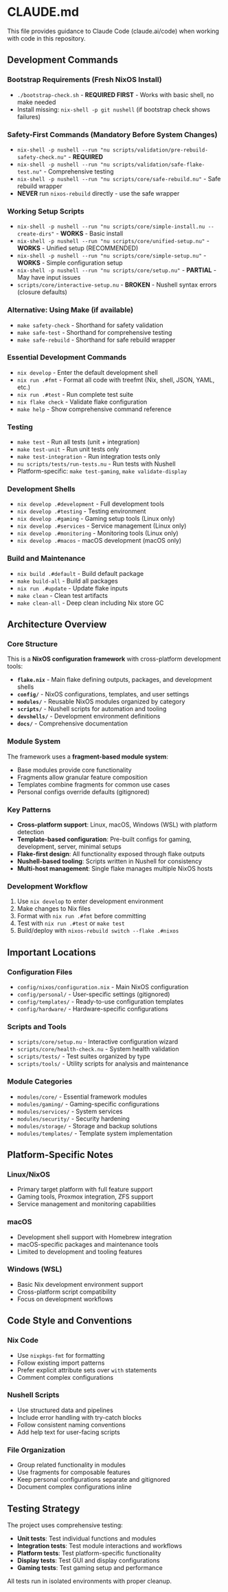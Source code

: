 # CLAUDE.md

This file provides guidance to Claude Code (claude.ai/code) when working with code in this repository.

## Development Commands

### Bootstrap Requirements (Fresh NixOS Install)
- `./bootstrap-check.sh` - **REQUIRED FIRST** - Works with basic shell, no make needed
- Install missing: `nix-shell -p git nushell` (if bootstrap check shows failures)

### Safety-First Commands (Mandatory Before System Changes)
- `nix-shell -p nushell --run "nu scripts/validation/pre-rebuild-safety-check.nu"` - **REQUIRED** 
- `nix-shell -p nushell --run "nu scripts/validation/safe-flake-test.nu"` - Comprehensive testing
- `nix-shell -p nushell --run "nu scripts/core/safe-rebuild.nu"` - Safe rebuild wrapper
- **NEVER** run `nixos-rebuild` directly - use the safe wrapper

### Working Setup Scripts
- `nix-shell -p nushell --run "nu scripts/core/simple-install.nu --create-dirs"` - **WORKS** - Basic install
- `nix-shell -p nushell --run "nu scripts/core/unified-setup.nu"` - **WORKS** - Unified setup (RECOMMENDED)
- `nix-shell -p nushell --run "nu scripts/core/simple-setup.nu"` - **WORKS** - Simple configuration setup
- `nix-shell -p nushell --run "nu scripts/core/setup.nu"` - **PARTIAL** - May have input issues
- `scripts/core/interactive-setup.nu` - **BROKEN** - Nushell syntax errors (closure defaults)

### Alternative: Using Make (if available)
- `make safety-check` - Shorthand for safety validation 
- `make safe-test` - Shorthand for comprehensive testing
- `make safe-rebuild` - Shorthand for safe rebuild wrapper

### Essential Development Commands
- `nix develop` - Enter the default development shell
- `nix run .#fmt` - Format all code with treefmt (Nix, shell, JSON, YAML, etc.)
- `nix run .#test` - Run complete test suite
- `nix flake check` - Validate flake configuration
- `make help` - Show comprehensive command reference

### Testing
- `make test` - Run all tests (unit + integration)
- `make test-unit` - Run unit tests only
- `make test-integration` - Run integration tests only
- `nu scripts/tests/run-tests.nu` - Run tests with Nushell
- Platform-specific: `make test-gaming`, `make validate-display`

### Development Shells
- `nix develop .#development` - Full development tools
- `nix develop .#testing` - Testing environment
- `nix develop .#gaming` - Gaming setup tools (Linux only)
- `nix develop .#services` - Service management (Linux only)
- `nix develop .#monitoring` - Monitoring tools (Linux only)
- `nix develop .#macos` - macOS development (macOS only)

### Build and Maintenance
- `nix build .#default` - Build default package
- `make build-all` - Build all packages
- `nix run .#update` - Update flake inputs
- `make clean` - Clean test artifacts
- `make clean-all` - Deep clean including Nix store GC

## Architecture Overview

### Core Structure
This is a **NixOS configuration framework** with cross-platform development tools:

- **`flake.nix`** - Main flake defining outputs, packages, and development shells
- **`config/`** - NixOS configurations, templates, and user settings
- **`modules/`** - Reusable NixOS modules organized by category
- **`scripts/`** - Nushell scripts for automation and tooling
- **`devshells/`** - Development environment definitions
- **`docs/`** - Comprehensive documentation

### Module System
The framework uses a **fragment-based module system**:
- Base modules provide core functionality
- Fragments allow granular feature composition
- Templates combine fragments for common use cases
- Personal configs override defaults (gitignored)

### Key Patterns
- **Cross-platform support**: Linux, macOS, Windows (WSL) with platform detection
- **Template-based configuration**: Pre-built configs for gaming, development, server, minimal setups
- **Flake-first design**: All functionality exposed through flake outputs
- **Nushell-based tooling**: Scripts written in Nushell for consistency
- **Multi-host management**: Single flake manages multiple NixOS hosts

### Development Workflow
1. Use `nix develop` to enter development environment
2. Make changes to Nix files
3. Format with `nix run .#fmt` before committing
4. Test with `nix run .#test` or `make test`
5. Build/deploy with `nixos-rebuild switch --flake .#nixos`

## Important Locations

### Configuration Files
- `config/nixos/configuration.nix` - Main NixOS configuration
- `config/personal/` - User-specific settings (gitignored)
- `config/templates/` - Ready-to-use configuration templates
- `config/hardware/` - Hardware-specific configurations

### Scripts and Tools
- `scripts/core/setup.nu` - Interactive configuration wizard
- `scripts/core/health-check.nu` - System health validation
- `scripts/tests/` - Test suites organized by type
- `scripts/tools/` - Utility scripts for analysis and maintenance

### Module Categories
- `modules/core/` - Essential framework modules
- `modules/gaming/` - Gaming-specific configurations
- `modules/services/` - System services
- `modules/security/` - Security hardening
- `modules/storage/` - Storage and backup solutions
- `modules/templates/` - Template system implementation

## Platform-Specific Notes

### Linux/NixOS
- Primary target platform with full feature support
- Gaming tools, Proxmox integration, ZFS support
- Service management and monitoring capabilities

### macOS
- Development shell support with Homebrew integration
- macOS-specific packages and maintenance tools
- Limited to development and tooling features

### Windows (WSL)
- Basic Nix development environment support
- Cross-platform script compatibility
- Focus on development workflows

## Code Style and Conventions

### Nix Code
- Use `nixpkgs-fmt` for formatting
- Follow existing import patterns
- Prefer explicit attribute sets over `with` statements
- Comment complex configurations

### Nushell Scripts
- Use structured data and pipelines
- Include error handling with try-catch blocks
- Follow consistent naming conventions
- Add help text for user-facing scripts

### File Organization
- Group related functionality in modules
- Use fragments for composable features
- Keep personal configurations separate and gitignored
- Document complex configurations inline

## Testing Strategy

The project uses comprehensive testing:
- **Unit tests**: Test individual functions and modules
- **Integration tests**: Test module interactions and workflows
- **Platform tests**: Test platform-specific functionality
- **Display tests**: Test GUI and display configurations
- **Gaming tests**: Test gaming setup and performance

All tests run in isolated environments with proper cleanup.
